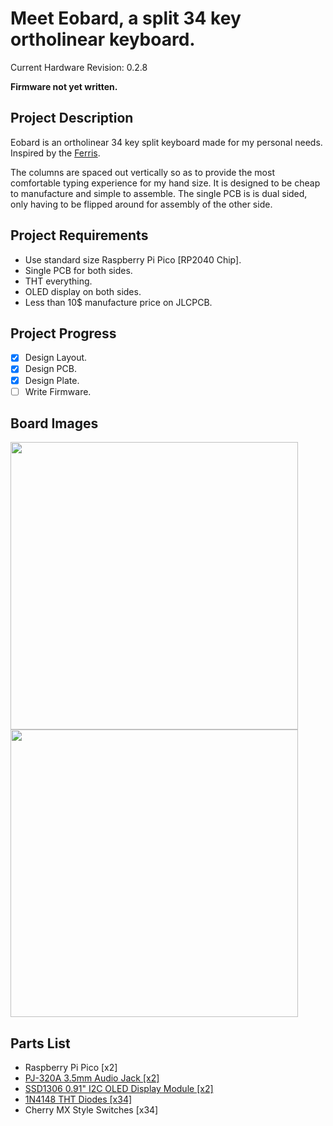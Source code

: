 # Meet Eobard, a split 34 key ortholinear keyboard.
Current Hardware Revision: 0.2.8 

**Firmware not yet written.**

## Project Description
Eobard is an ortholinear 34 key split keyboard made for my personal needs. Inspired by the [Ferris](https://github.com/pierrechevalier83/ferris).

The columns are spaced out vertically so as to provide the most comfortable typing experience for my hand size. It is designed to be cheap to manufacture and simple to assemble. The single PCB is is dual sided, only having to be flipped around for assembly of the other side.

## Project Requirements
* Use standard size Raspberry Pi Pico [RP2040 Chip].
* Single PCB for both sides.
* THT everything.
* OLED display on both sides.
* Less than 10$ manufacture price on JLCPCB.

## Project Progress
- [x] Design Layout. 
- [x] Design PCB.
- [x] Design Plate.
- [ ] Write Firmware.

## Board Images
<img src="https://imgur.com/DBaC0DV.jpeg" width="460"/>
<img src="https://imgur.com/IOgoetL.jpeg" width="460"/>

## Parts List
* Raspberry Pi Pico [x2]
* [PJ-320A 3.5mm Audio Jack [x2]](https://www.lcsc.com/product-detail/Audio-Connectors_Hong-Cheng-HC-PJ-320A_C7501806.html)
* [SSD1306 0.91" I2C OLED Display Module [x2]](https://pt.aliexpress.com/item/32672229793.html)
* [1N4148 THT Diodes [x34]](https://www.lcsc.com/product-detail/Switching-Diode_LGE-1N4148_C402212.html)
* Cherry MX Style Switches [x34]
